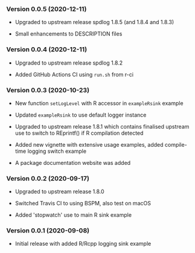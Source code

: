 ### Version 0.0.5 (2020-12-11)

-   Upgraded to upstream release spdlog 1.8.5 (and 1.8.4 and 1.8.3)

-   Small enhancements to DESCRIPTION files

### Version 0.0.4 (2020-12-11)

-   Upgraded to upstream release spdlog 1.8.2

-   Added GitHub Actions CI using `run.sh` from r-ci

### Version 0.0.3 (2020-10-23)

-   New function `setLogLevel` with R accessor in `exampleRsink` example

-   Updated `exampleRsink` to use default logger instance

-   Upgraded to upstream release 1.8.1 which contains finalised upstream
    use to switch to REprintf() if R compilation detected

-   Added new vignette with extensive usage examples, added compile-time
    logging switch example

-   A package documentation website was added

### Version 0.0.2 (2020-09-17)

-   Upgraded to upstream release 1.8.0

-   Switched Travis CI to using BSPM, also test on macOS

-   Added \'stopwatch\' use to main R sink example

### Version 0.0.1 (2020-09-08)

-   Initial release with added R/Rcpp logging sink example
